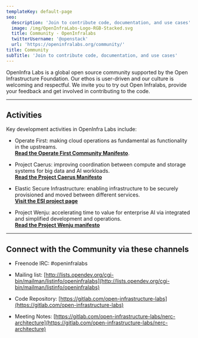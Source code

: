 ```yaml
---
templateKey: default-page
seo:
  description: 'Join to contribute code, documentation, and use cases'
  image: /img/OpenInfraLabs-Logo-RGB-Stacked.svg
  title: Community - OpenInfralabs
  twitterUsername: '@openstack'
  url: 'https://openinfralabs.org/community/'
title: Community
subTitle: 'Join to contribute code, documentation, and use cases'
---
```

OpenInfra Labs is a global open source community supported by the Open Infrastructure Foundation. Our ethos is user-driven and our culture is welcoming and respectful. We invite you to try out Open Infralabs, provide your feedback and get involved in contributing to the code.   

- - -

## Activities

Key development activities in OpenInfra Labs include:

* Operate First: making cloud operations as fundamental as functionality in the upstreams.<br/>[**Read the Operate First Community Manifesto**](/operate-first-manifesto/).

* Project Caerus: improving coordination between compute and storage systems for big data and AI workloads.<br/>[**Read the Project Caerus Manifesto**](https://gitlab.com/open-infrastructure-labs/caerus/-/blob/master/Manifesto.pdf)

* Elastic Secure Infrastructure: enabling infrastructure to be securely provisioned and moved between different services.<br/>[**Visit the ESI project page**](https://www.bu.edu/rhcollab/projects/esi/)

* Project Wenju: accelerating time to value for enterprise AI via integrated and simplified development and operations.<br/>[**Read the Project Wenju manifesto**](https://drive.google.com/file/d/12JY_mIdBMFzaqP-lppHkUdjgWxMVRBXu/view?usp=sharing)

- - -

## Connect with the Community via these channels

* Freenode IRC: #openinfralabs

* Mailing list: [http://lists.opendev.org/cgi-bin/mailman/listinfo/openinfralabs](http://lists.opendev.org/cgi-bin/mailman/listinfo/openinfralabs)

* Code Repository: [https://gitlab.com/open-infrastructure-labs](https://gitlab.com/open-infrastructure-labs)

* Meeting Notes: [https://gitlab.com/open-infrastructure-labs/nerc-architecture](https://gitlab.com/open-infrastructure-labs/nerc-architecture)


